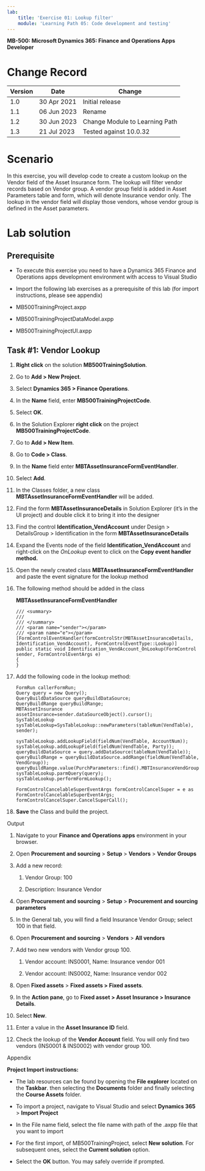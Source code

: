 ```yaml
---
lab:
    title: 'Exercise 01: Lookup filter'
    module: 'Learning Path 05: Code development and testing'
---
```


**MB-500: Microsoft Dynamics 365: Finance and Operations Apps Developer**


Change Record
=============

| Version | Date        | Change                                                                                                                                                                                           |
|---------|-------------|--------------------------------------------------------------------------------------------------------------------------------------------------------------------------------------------------|
| 1.0     | 30 Apr 2021 | Initial release                                                                                                                                                                                  |
| 1.1     | 06 Jun 2023 | Rename                                                                                                                                                                                  |
| 1.2     | 30 Jun 2023 | Change Module to Learning Path                                                                                                                                                                                  |
| 1.3     | 21 Jul 2023 |  Tested against 10.0.32  |



Scenario
========

In this exercise, you will develop code to create a custom lookup on the Vendor
field of the Asset Insurance form. The lookup will filter vendor records based
on Vendor group. A vendor group field is added in Asset Parameters table and
form, which will denote Insurance vendor only. The lookup in the vendor field
will display those vendors, whose vendor group is defined in the Asset
parameters.

Lab solution
============

Prerequisite
------------

-   To execute this exercise you need to have a Dynamics 365 Finance and
    Operations apps development environment with access to Visual Studio

-   Import the following lab exercises as a prerequisite of this lab (for import
    instructions, please see appendix)

-   MB500TrainingProject.axpp

-   MB500TrainingProjectDataModel.axpp

-   MB500TrainingProjectUI.axpp

Task \#1: Vendor Lookup
-----------------------

1.  **Right click** on the solution **MB500TrainingSolution**.

2.  Go to **Add \> New Project**.

3.  Select **Dynamics 365 \> Finance Operations**.

4.  In the **Name** field, enter **MB500TrainingProjectCode**.

5.  Select **OK**.


6.  In the Solution Explorer **right click** on the project
    **MB500TrainingProjectCode**.

7.  Go to **Add \> New Item**.

8.  Go to **Code \> Class**.

9.  In the **Name** field enter **MBTAssetInsuranceFormEventHandler**.

10. Select **Add**.

11. In the Classes folder, a new class **MBTAssetInsuranceFormEventHandler**
    will be added.

12. Find the form **MBTAssetInsuranceDetails** in Solution Explorer (it’s in the
    UI project) and double click it to bring it into the designer

13. Find the control **Identification_VendAccount** under Design \> DetailsGroup
    \> Identification in the form **MBTAssetInsuranceDetails**

14. Expand the Events node of the field **Identification_VendAccount** and
    right-click on the *OnLookup* event to click on the **Copy event handler
    method.**

15. Open the newly created class **MBTAssetInsuranceFormEventHandler** and paste
    the event signature for the lookup method

16. The following method should be added in the class

    **MBTAssetInsuranceFormEventHandler**

		/// <summary>
		///
		/// </summary>
		/// <param name="sender"></param>
		/// <param name="e"></param>
		[FormControlEventHandler(formControlStr(MBTAssetInsuranceDetails, Identification_VendAccount), FormControlEventType::Lookup)]
		public static void Identification_VendAccount_OnLookup(FormControl sender, FormControlEventArgs e)
		{
		}


17. Add the following code in the lookup method:

		FormRun callerFormRun;
		Query query = new Query();
		QueryBuildDataSource queryBuildDataSource;
		QueryBuildRange queryBuildRange;
		MBTAssetInsurance assetInsurance=sender.dataSourceObject().cursor();
		SysTableLookup sysTableLookup=SysTableLookup::newParameters(tableNum(VendTable), sender);

		sysTableLookup.addLookupField(fieldNum(VendTable, AccountNum));
		sysTableLookup.addLookupField(fieldNum(VendTable, Party));
		queryBuildDataSource = query.addDataSource(tableNum(VendTable));
		queryBuildRange = queryBuildDataSource.addRange(fieldNum(VendTable, VendGroup));
		queryBuildRange.value(PurchParameters::find().MBTInsuranceVendGroup);
		sysTableLookup.parmQuery(query);
		sysTableLookup.performFormLookup();

		FormControlCancelableSuperEventArgs formControlCancelSuper = e as
		FormControlCancelableSuperEventArgs;
		formControlCancelSuper.CancelSuperCall();


18. **Save** the Class and build the project.

Output

1.  Navigate to your **Finance and Operations apps** environment in your
    browser.

2.  Open **Procurement and sourcing** \> **Setup** \> **Vendors** \> **Vendor
    Groups**

3.  Add a new record:

    1.  Vendor Group: 100

    2.  Description: Insurance Vendor

4.  Open **Procurement and sourcing** \> **Setup** \> **Procurement and sourcing
    parameters**

5.  In the General tab, you will find a field Insurance Vendor Group; select 100
    in that field.

6.  Open **Procurement and sourcing** \> **Vendors** \> **All vendors**

7.  Add two new vendors with Vendor group 100.

    1.  Vendor account: INS0001, Name: Insurance vendor 001

    2.  Vendor account: INS0002, Name: Insurance vendor 002

8.  Open **Fixed assets** \> **Fixed assets \> Fixed assets**.

9.  In the **Action pane**, go to **Fixed asset \> Asset Insurance \> Insurance
    Details**.

10. Select **New**.

11. Enter a value in the **Asset Insurance ID** field.

12. Check the lookup of the **Vendor Account** field. You will only find two
    vendors (INS0001 & INS0002) with vendor group 100.

Appendix 

**Project Import instructions:**  

-   The lab resources can be found by opening the **File explorer** located on the **Taskbar**. then selecting the **Documents** folder and finally selecting the **Course Assets** folder.

-   To import a project, navigate to Visual Studio and select **Dynamics 365**
    \> **Import Project** 

-   In the File name field, select the file name with path of the .axpp file
    that you want to import 

-   For the first import, of MB500TrainingProject, select **New solution**. For
    subsequent ones, select the **Current solution** option.

-   Select the **OK** button. You may safely override if prompted.
